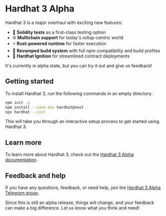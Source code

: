 # Hardhat 3 Alpha

Hardhat 3 is a major overhaul with exciting new features:

- 🧪 **Solidity tests** as a first-class testing option
- 🌐 **Multichain support** for today's rollup-centric world
- ⚡ **Rust-powered runtime** for faster execution
- 🧱 **Revamped build system** with full npm compatibility and build profiles
- 🚀 **Hardhat Ignition** for streamlined contract deployments

It's currently in alpha state, but you can try it out and give us feedback!

## Getting started

To install Hardhat 3, run the following commands in an empty directory:

```bash
npm init -y
npm install --save-dev hardhat@next
npx hardhat --init
```

This will take you through an interactive setup process to get started using Hardhat 3.

## Learn more

To learn more about Hardhat 3, check out the [Hardhat 3 Alpha documentation](https://hardhat.org/hardhat3-alpha/).

## Feedback and help

If you have any questions, feedback, or need help, join the [Hardhat 3 Alpha Telegram group](https://hardhat.org/hardhat3-alpha-telegram-group).

Since this is still an alpha release, things will change, and your feedback can make a big difference. Let us know what you think and need!
